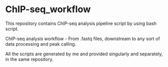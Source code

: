 # ChIP-seq_workflow

This repository contains ChIP-seq analysis pipeline script by using bash script.

ChIP-seq analysis workflow - From .fastq files, downstream to any sort of data processing and peak calling.

All the scripts are generated by me and provided singularly and separately, in the same repository.
